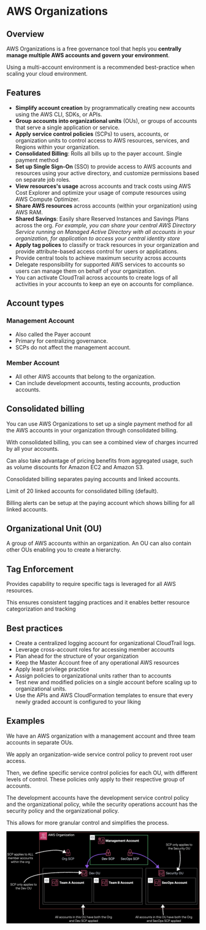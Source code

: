 # AWS Organizations

## Overview

AWS Organizations is a free governance tool that hepls you **centrally manage multiple AWS accounts and govern your environment**.

Using a multi-account environment is a recommended best-practice when scaling your cloud environment.


## Features

- **Simplify account creation** by programmatically creating new accounts using the AWS CLI, SDKs, or APIs.
- **Group accounts into organizational units** (OUs), or groups of accounts that serve a single application or service.
- **Apply service control policies** (SCPs) to users, accounts, or organization units to control access to AWS resources, services, and Regions within your organization.
- **Consolidated Billing**: Rolls all bills up to the payer account. Single payment method
- **Set up Single Sign-On** (SSO) to provide access to AWS accounts and resources using your active directory, and customize permissions based on separate job roles.
- **View resources's usage** across accounts and track costs using AWS Cost Explorer and optimize your usage of compute resources using AWS Compute Optimizer.
- **Share AWS resources** across accounts (within your organization) using AWS RAM.
- **Shared Savings**: Easily share Reserved Instances and Savings Plans across the org. *For example, you can share your central AWS Directory Service running on Managed Active Directory with all accounts in your organization, for application to access your central identity store*
- **Apply tag polices** to classify or track resources in your organization and provide attribute-based access control for users or applications.
- Provide central tools to achieve maximum security across accounts
- Delegate responsibility for supported AWS services to accounts so users can manage them on behalf of your organization.
- You can activate CloudTrail across accounts to create logs of all activities in your accounts to keep an eye on accounts for compliance.


## Account types

### Management Account
- Also called the Payer account
- Primary for centralizing governance.
- SCPs do not affect the management account.

### Member Account
- All other AWS accounts that belong to the organization. 
- Can include development accounts, testing accounts, production accounts.


## Consolidated billing

You can use AWS Organizations to set up a single payment method for all the AWS accounts in your organization through consolidated billing.

With consolidated billing, you can see a combined view of charges incurred by all your accounts.

Can also take advantage of pricing benefits from aggregated usage, such as volume discounts for Amazon EC2 and Amazon S3.

Consolidated billing separates paying accounts and linked accounts.

Limit of 20 linked accounts for consolidated billing (default).

Billing alerts can be setup at the paying account which shows billing for all linked accounts.


## Organizational Unit (OU)

A group of AWS accounts within an organization. An OU can also contain other OUs enabling you to create a hierarchy.


## Tag Enforcement

Provides capability to require specific tags is leveraged for all AWS resources.

This ensures consistent tagging practices and it enables better resource categorization and tracking


## Best practices

- Create a centralized logging account for organizational CloudTrail logs.
- Leverage cross-account roles for accessing member accounts
- Plan ahead for the structure of your organization
- Keep the Master Account free of any operational AWS resources
- Apply least privilege practice
- Assign policies to organizational units rather than to accounts
- Test new and modified policies on a single account before scaling up to organizational units.
- Use the APIs and AWS CloudFormation templates to ensure that every newly graded account is configured to your liking


## Examples

We have an AWS organization with a management account and three team accounts in separate OUs. 

We apply an organization-wide service control policy to prevent root user access.

Then, we define specific service control policies for each OU, with different levels of control. These policies only apply to their respective group of accounts.

The development accounts have the development service control policy and the organizational policy, while the security operations account has the security policy and the organizational policy.

This allows for more granular control and simplifies the process.

![](./images/aws-org.png)
